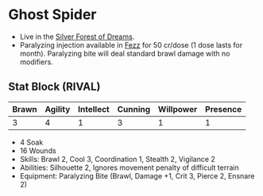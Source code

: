 # Ghost Spider
* Live in the [Silver Forest of Dreams](../../locations/silver_forest.md).
* Paralyzing injection available in [Fezz](../../locations/fezz.md) for 50 cr/dose (1 dose lasts for month). Paralyzing
bite will deal standard brawl damage with no modifiers.

## Stat Block (RIVAL)
|Brawn|Agility|Intellect|Cunning|Willpower|Presence
|-----|-------|---------|-------|---------|--------
|3|4|1|3|1|1
* 4 Soak
* 16 Wounds
* Skills: Brawl 2, Cool 3, Coordination 1, Stealth 2, Vigilance 2
* Abilities: Silhouette 2, Ignores movement penalty of difficult terrain
* Equipment: Paralyzing Bite (Brawl, Damage +1, Crit 3, Pierce 2, Ensnare 2)
